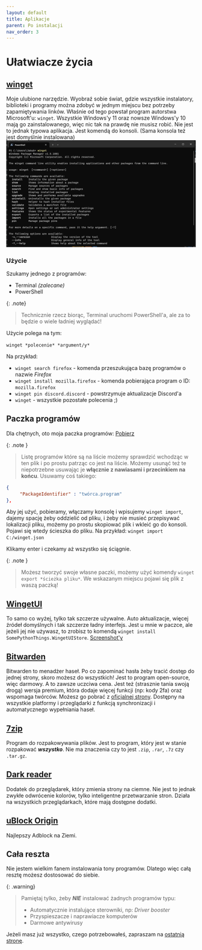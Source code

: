 ```yaml
---
layout: default
title: Aplikacje
parent: Po instalacji
nav_order: 3
---
```

<!-- markdownlint-disable MD025 -->
# Ułatwiacze życia

## [winget](https://learn.microsoft.com/en-us/windows/package-manager/winget)

Moje ulubione narzędzie. Wyobraź sobie świat, gdzie wszystkie instalatory, biblioteki i programy można zdobyć w jednym miejscu bez potrzeby zapamiętywania linków. Właśnie od tego powstał program autorstwa Microsoft'u: `winget`. Wszystkie Windows'y 11 oraz nowsze Windows'y 10 mają go zainstalowanego, więc nic tak na prawdę nie musisz robić. Nie jest to jednak typowa aplikacja. Jest komendą do konsoli. (Sama konsola też jest domyślnie instalowana)
![winget](winget.png)

### Użycie

Szukamy jednego z programów:

- Terminal *(zalecane)*
- PowerShell

{: .note}
> Technicznie rzecz biorąc, Terminal uruchomi PowerShell'a, ale za to będzie o wiele ładniej wyglądać!

Użycie polega na tym:

`winget *polecenie* *argument/y*`

Na przykład:

- `winget search firefox` - komenda przeszukująca bazę programów o nazwie *Firefox*
- `winget install mozilla.firefox` - komenda pobierająca program o ID: `mozilla.firefox`
- `winget pin discord.discord` - powstrzymuje aktualizacje Discord'a
- `winget` - wszystkie pozostałe polecenia ;)

## Paczka programów

Dla chętnych, oto moja paczka programów:
[Pobierz](/winget.json)

{: .note }
> Listę programów które są na liście możemy sprawdzić wchodząc w ten plik i po prostu patrząc co jest na liście. Możemy usunąć też te niepotrzebne usuwając je **włącznie z nawiasami i przecinkiem na końcu**. Usuwamy coś takiego:

``` json
{
     "PackageIdentifier" : "twórca.program"
},
```

Aby jej użyć, pobieramy, włączamy konsolę i wpisujemy `winget import`, dajemy spację żeby oddzielić od pliku, i żeby nie musieć przepisywać lokalizacji pliku, możemy po prostu skopiować plik i wkleić go do konsoli. Pojawi się wtedy ścieszka do pliku. Na przykład:
`winget import C:/winget.json`

Klikamy enter i czekamy aż wszystko się ściągnie.

{: .note }
> Możesz tworzyć swoje własne paczki, możemy użyć komendy `winget export *ścieżka pliku*`. We wskazanym miejscu pojawi się plik z waszą paczką!

## [WingetUI](https://github.com/marticliment/WingetUI)

To samo co wyżej, tylko tak szczerze używalne. Auto aktualizacje, więcej źródeł domyślnych i tak szczerze ładny interfejs. Jest u mnie w paczce, ale jeżeli jej nie używasz, to zrobisz to komendą `winget install SomePythonThings.WingetUIStore`.
[Screenshot'y](https://github.com/marticliment/WingetUI#screenshots)

## [Bitwarden](https://bitwarden.com/)

Bitwarden to menadżer haseł. Po co zapominać hasła żeby tracić dostęp do jednej strony, skoro możesz do wszystkich! Jest to program open-source, więc darmowy. A to zawsze uczciwa cena. Jest też (strasznie tania swoją drogą) wersja premium, która dodaje więcej funkcji (np: kody 2fa) oraz wspomaga twórców. Możesz go pobrać z [oficjalnej strony](https://bitwarden.com/download/). Dostępny na wszystkie platformy i przeglądarki z funkcją synchronizacji i automatycznego wypełniania haseł.

## [7zip](https://www.7-zip.org/)

Program do rozpakowywania plików. Jest to program, który jest w stanie rozpakować ***wszystko***. Nie ma znaczenia czy to jest `.zip`, `.rar`, `.7z` czy `.tar.gz`.

## [Dark reader](https://darkreader.org/)

Dodatek do przeglądarek, który zmienia strony na ciemne. Nie jest to jednak zwykłe odwrócenie kolorów, tylko inteligentne przetwarzanie stron. Działa na wszystkich przeglądarkach, które mają dostępne dodatki.

## [uBlock Origin](https://ublockorigin.com/pl)

Najlepszy Adblock na Ziemi.

## Cała reszta

Nie jestem wielkim fanem instalowania tony programów. Dlatego więc całą resztę możesz dostosować do siebie.

{: .warning}
> Pamiętaj tylko, żeby ***NIE*** instalować żadnych programów typu:
>
> - Automatycznie instalujące sterowniki, np: *Driver booster*
> - Przyspieszacze i naprawiacze komputerów
> - Darmowe antywirusy

Jeżeli masz już wszystko, czego potrzebowałeś, zapraszam na [ostatnią stronę](goodbye).
